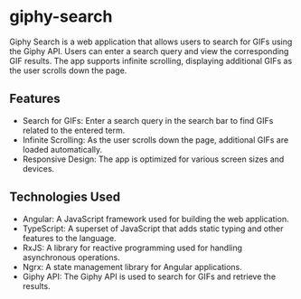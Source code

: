 # giphy-search

Giphy Search is a web application that allows users to search for GIFs using the Giphy API. Users can enter a search query and view the corresponding GIF results. The app supports infinite scrolling, displaying additional GIFs as the user scrolls down the page.

## Features

- Search for GIFs: Enter a search query in the search bar to find GIFs related to the entered term.
- Infinite Scrolling: As the user scrolls down the page, additional GIFs are loaded automatically.
- Responsive Design: The app is optimized for various screen sizes and devices.

## Technologies Used

- Angular: A JavaScript framework used for building the web application.
- TypeScript: A superset of JavaScript that adds static typing and other features to the language.
- RxJS: A library for reactive programming used for handling asynchronous operations.
- Ngrx: A state management library for Angular applications.
- Giphy API: The Giphy API is used to search for GIFs and retrieve the results.
